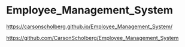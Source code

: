 # Employee_Management_System

https://carsonscholberg.github.io/Employee_Management_System/

https://github.com/CarsonScholberg/Employee_Management_System
